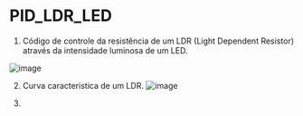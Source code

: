 # PID_LDR_LED

1. Código de controle da resistência de um LDR (Light Dependent Resistor) através da intensidade luminosa de um LED.

![image]()

2. Curva caracteristica de um LDR.
![image]()

3.
